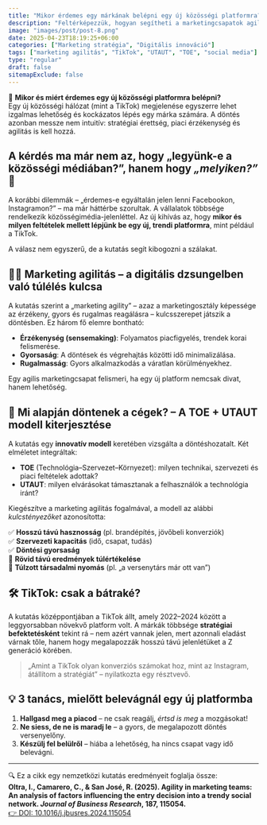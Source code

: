```yaml
---
title: "Mikor érdemes egy márkának belépni egy új közösségi platformra? – A marketing agilitás szerepe a döntéshozatalban"
description: "Feltérképezzük, hogyan segítheti a marketingcsapatok agilitása a márkákat abban, hogy megfontoltan és sikeresen lépjenek be egy új közösségi hálózatra – kutatási eredmények alapján."
image: "images/post/post-8.png"
date: 2025-04-23T18:19:25+06:00
categories: ["Marketing stratégia", "Digitális innováció"]
tags: ["marketing agilitás", "TikTok", "UTAUT", "TOE", "social media"]
type: "regular"
draft: false
sitemapExclude: false
---
```


🎯 **Mikor és miért érdemes egy új közösségi platformra belépni?**  
Egy új közösségi hálózat (mint a TikTok) megjelenése egyszerre lehet izgalmas lehetőség és kockázatos lépés egy márka számára. A döntés azonban messze nem intuitív: stratégiai érettség, piaci érzékenység és agilitás is kell hozzá. 

## A kérdés ma már nem az, hogy „legyünk-e a közösségi médiában?”, hanem hogy *„melyiken?”* 📱

A korábbi dilemmák – „érdemes-e egyáltalán jelen lenni Facebookon, Instagramon?” – ma már háttérbe szorultak. A vállalatok többsége rendelkezik közösségimédia-jelenléttel. Az új kihívás az, hogy **mikor és milyen feltételek mellett lépjünk be egy új, trendi platformra**, mint például a TikTok.

A válasz nem egyszerű, de a kutatás segít kibogozni a szálakat.

## 🤹‍♀️ Marketing agilitás – a digitális dzsungelben való túlélés kulcsa

A kutatás szerint a „marketing agility” – azaz a marketingosztály képessége az érzékeny, gyors és rugalmas reagálásra – kulcsszerepet játszik a döntésben. Ez három fő elemre bontható:

- **Érzékenység (sensemaking)**: Folyamatos piacfigyelés, trendek korai felismerése.
- **Gyorsaság**: A döntések és végrehajtás közötti idő minimalizálása.
- **Rugalmasság**: Gyors alkalmazkodás a váratlan körülményekhez.

Egy agilis marketingcsapat felismeri, ha egy új platform nemcsak divat, hanem lehetőség.

## 🧠 Mi alapján döntenek a cégek? – A TOE + UTAUT modell kiterjesztése

A kutatás egy **innovatív modell** keretében vizsgálta a döntéshozatalt. Két elméletet integráltak:

- **TOE** (Technológia–Szervezet–Környezet): milyen technikai, szervezeti és piaci feltételek adottak?
- **UTAUT**: milyen elvárásokat támasztanak a felhasználók a technológia iránt?

Kiegészítve a marketing agilitás fogalmával, a modell az alábbi *kulcstényezőket* azonosította:

✅ **Hosszú távú hasznosság** (pl. brandépítés, jövőbeli konverziók)  
✅ **Szervezeti kapacitás** (idő, csapat, tudás)  
✅ **Döntési gyorsaság**  
🚫 **Rövid távú eredmények túlértékelése**  
🚫 **Túlzott társadalmi nyomás** (pl. „a versenytárs már ott van”)

## 🛠️ TikTok: csak a bátraké?

A kutatás középpontjában a TikTok állt, amely 2022–2024 között a leggyorsabban növekvő platform volt. A márkák többsége **stratégiai befektetésként** tekint rá – nem azért vannak jelen, mert azonnali eladást várnak tőle, hanem hogy megalapozzák hosszú távú jelenlétüket a Z generáció körében.

> „Amint a TikTok olyan konverziós számokat hoz, mint az Instagram, átállítom a stratégiát” – nyilatkozta egy résztvevő.

## 💡 3 tanács, mielőtt belevágnál egy új platformba

1. **Hallgasd meg a piacod** – ne csak reagálj, *értsd is meg* a mozgásokat!
2. **Ne siess, de ne is maradj le** – a gyors, de megalapozott döntés versenyelőny.
3. **Készülj fel belülről** – hiába a lehetőség, ha nincs csapat vagy idő belevágni.

---

🔍 Ez a cikk egy nemzetközi kutatás eredményeit foglalja össze:  
**Oltra, I., Camarero, C., & San José, R. (2025). Agility in marketing teams: An analysis of factors influencing the entry decision into a trendy social network. _Journal of Business Research_, 187, 115054.**  
[👉 DOI: 10.1016/j.jbusres.2024.115054](https://doi.org/10.1016/j.jbusres.2024.115054)
